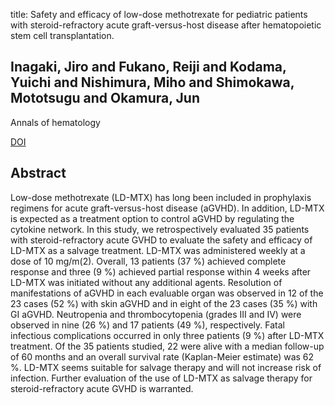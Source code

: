 title: Safety and efficacy of low-dose methotrexate for pediatric patients with steroid-refractory acute graft-versus-host disease after hematopoietic stem cell transplantation.

## Inagaki, Jiro and Fukano, Reiji and Kodama, Yuichi and Nishimura, Miho and Shimokawa, Mototsugu and Okamura, Jun
Annals of hematology

<a href="https://doi.org/10.1007/s00277-013-1923-x">DOI</a>

## Abstract
Low-dose methotrexate (LD-MTX) has long been included in prophylaxis regimens for acute graft-versus-host disease (aGVHD). In addition, LD-MTX is expected as a treatment option to control aGVHD by regulating the cytokine network. In this study, we retrospectively evaluated 35 patients with steroid-refractory acute GVHD to evaluate the safety and efficacy of LD-MTX as a salvage treatment. LD-MTX was administered weekly at a dose of 10 mg/m(2). Overall, 13 patients (37 %) achieved complete response and three (9 %) achieved partial response within 4 weeks after LD-MTX was initiated without any additional agents. Resolution of manifestations of aGVHD in each evaluable organ was observed in 12 of the 23 cases (52 %) with skin aGVHD and in eight of the 23 cases (35 %) with GI aGVHD. Neutropenia and thrombocytopenia (grades III and IV) were observed in nine (26 %) and 17 patients (49 %), respectively. Fatal infectious complications occurred in only three patients (9 %) after LD-MTX treatment. Of the 35 patients studied, 22 were alive with a median follow-up of 60 months and an overall survival rate (Kaplan-Meier estimate) was 62 %. LD-MTX seems suitable for salvage therapy and will not increase risk of infection. Further evaluation of the use of LD-MTX as salvage therapy for steroid-refractory acute GVHD is warranted.

